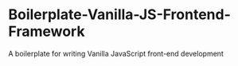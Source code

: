# Boilerplate-Vanilla-JS-Frontend-Framework
A boilerplate for writing Vanilla JavaScript front-end development
